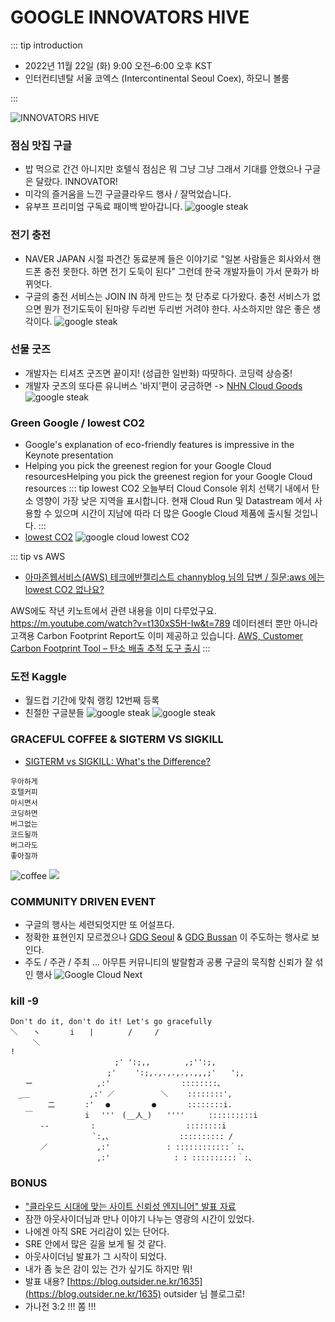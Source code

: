 # GOOGLE INNOVATORS HIVE

::: tip introduction
- 2022년 11월 22일 (화) 9:00 오전–6:00 오후 KST
- 인터컨티넨탈 서울 코엑스 (Intercontinental Seoul Coex), 하모니 볼룸

:::

![INNOVATORS HIVE](https://inthecloud.withgoogle.com/next-22-innovators-hive-korea/static/img/KR_InnovatorsHive_LP_2880x1200.png)

### 점심 맛집 구글
- 밥 먹으로 간건 아니지만 호텔식 점심은 뭐 그냥 그냥 그래서 기대를 안했으나 구글은 달랐다. INNOVATOR!
- 미각의 즐거움을 느낀 구글클라우드 행사 / 잘먹었습니다.
- 유부프 프리미엄 구독료 패이백 받아갑니다.
![google steak](../../../../images/googlecloud/steak.webp)

### 전기 충전
- NAVER JAPAN 시절 파견간 동료분께 들은 이야기로 "일본 사람들은 회사와서 핸드폰 충전 못한다. 하면 전기 도둑이 된다" 그런데 한국 개발자들이 가서 문화가 바뀌엇다.
- 구글의 충전 서비스는 JOIN IN 하게 만드는 첫 단추로 다가왔다. 충전 서비스가 없으면 뭔가 전기도둑이 된마량 두리번 두리번 거려야 한다. 사소하지만 않은 좋은 생각이다.
![google steak](../../../../images/googlecloud/charge.webp)

### 선물 굿즈
- 개발자는 티셔츠 굿즈면 끝이지! (성급한 일반화) 따땃하다. 코딩력 상승중!
- 개발자 굿즈의 또다른 유니버스 '바지'편이 궁금하면 -> [NHN Cloud Goods](http://localhost:8080/logs/tech/nhn-forward/#goods)
![google steak](../../../../images/googlecloud/goods.webp)

### Green Google / lowest CO2
- Google's explanation of eco-friendly features is impressive in the Keynote presentation
- Helping you pick the greenest region for your Google Cloud resourcesHelping you pick the greenest region for your Google Cloud resources
::: tip lowest CO2
오늘부터 Cloud Console 위치 선택기 내에서 탄소 영향이 가장 낮은 지역을 표시합니다. 현재 Cloud Run 및 Datastream 에서 사용할 수 있으며 시간이 지남에 따라 더 많은 Google Cloud 제품에 출시될 것입니다.
:::
- [lowest CO2](https://cloud.google.com/blog/topics/sustainability/pick-the-google-cloud-region-with-the-lowest-co2?hl=en)
![google cloud lowest CO2](https://storage.googleapis.com/gweb-cloudblog-publish/images/Cloud_Run_region_selector.max-700x700.jpg)

::: tip vs AWS
 - [아마존웹서비스(AWS) 테크에반젤리스트 channyblog 님의 답변 / 질문:aws 에는 lowest CO2 없나요?](https://www.facebook.com/channyblog)

AWS에도 작년 키노트에서 관련 내용을 이미 다루었구요. https://m.youtube.com/watch?v=t130xS5H-Iw&t=789
데이터센터 뿐만 아니라 고객용 Carbon Footprint Report도 이미 제공하고 있습니다. [AWS, Customer Carbon Footprint Tool – 탄소 배출 추적 도구 출시](https://aws.amazon.com/ko/blogs/korea/new-customer-carbon-footprint-tool/?fbclid=IwAR1f90ejqjYm177UnrZ4O8APGx0CwSFlv9PdRBHp6OumgdJ_z10mI4zWGvY)
:::

### 도전 Kaggle
- 월드컵 기간에 맞춰 랭킹 12번째 등록
- 친절한 구글분들 
![google steak](../../../../images/googlecloud/Kaggle5-logic.webp)
![google steak](../../../../images/googlecloud/Kaggle5.webp)

### GRACEFUL COFFEE & SIGTERM VS SIGKILL
- [SIGTERM vs SIGKILL: What's the Difference?](https://linuxhandbook.com/sigterm-vs-sigkill/)
```
우아하게
호텔커피
마시면서
코딩하면
버그없는
코드될까
버그라도
좋아질까
```
![coffee](../../../../images/googlecloud/coffee.webp)
![](https://img1.daumcdn.net/thumb/R1280x0/?scode=mtistory2&fname=https%3A%2F%2Fblog.kakaocdn.net%2Fdn%2F7es2w%2FbtrFIeL6v4o%2F8jUuEHLckrRpW9mBDc0R91%2Fimg.png)


### COMMUNITY DRIVEN EVENT
- 구글의 행사는 세련되엇지만 또 어설프다.
- 정확한 표현인지 모르겠으나 [GDG Seoul](https://gdg.community.dev/gdg-seoul/) & [GDG Bussan](https://gdg.community.dev/gdg-busan/) 이 주도하는 행사로 보인다.
- 주도 / 주관 / 주최 ... 아무튼 커뮤니티의 발랄함과 공룡 구글의 묵직함 신뢰가 잘 섞인 행사
![Google Cloud Next](../../../../images/googlecloud/lobby.webp)

### kill -9
```
Don't do it, don't do it! Let's go gracefully
＼　　ヽ　　　　i　　|　　　　 /　　　/　
　　　＼　
!
　　　　　　　　　　　　　　;' ':;,,　　　　 ,;'':;,
　　　　　　　　　　　　　;'　　 ':;,.,.,.,.,.,,,;'　　';,
　　ー　　　　　　　　 ,:'　　　　　　　　 　::::::::､
　_＿　　　　　　　　,:' ／ 　 　　　　＼ 　　::::::::',
　　　　　二　　　　:'　 ●　　　　　 ●　 　　 ::::::::i.
　　￣　　　　　　　i　 '''　(__人_)　　'''' 　　 ::::::::::i
　　　　-‐　　　　　 :　 　　　　　　　　　 　::::::::i
　　　　　　　　　　　`:,､ 　　　　　 　 　 :::::::::: /
　　　　／　　　　　　 ,:'　　　　　　　 : ::::::::::::｀:､
　　　　　　　　　　　 ,:'　　　　　　　　 : : ::::::::::｀:､

```

### BONUS
- ["클라우드 시대에 맞는 사이트 신뢰성 엔지니어" 발표 자료](https://blog.outsider.ne.kr/1635)
- 잠깐 아웃사이더님과 만나 이야기 나누는 영광의 시간이 있었다. 
- 나에겐 아직 SRE 거리감이 있는 단어다.
- SRE 안에서 많은 길을 보게 될 것 같다.
- 아웃사이더님 발표가 그 시작이 되었다. 
- 내가 좀 늦은 감이 있는 건가 싶기도 하지만 뭐!
- 발표 내용? [https://blog.outsider.ne.kr/1635](https://blog.outsider.ne.kr/1635) outsider 님 블로그로!
- 가나전 3:2 !!! 쫌 !!!
